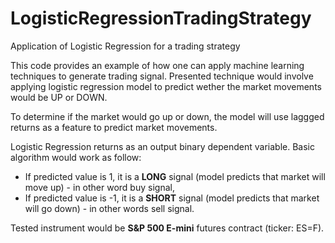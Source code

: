# LogisticRegressionTradingStrategy
Application of Logistic Regression for a trading strategy

This code provides an example of how one can apply machine learning techniques to generate trading signal. Presented technique would involve applying logistic regression model to predict wether the market movements would be UP or DOWN.

To determine if the market would go up or down, the model will use laggged returns as a feature to predict market movements. 

Logistic Regression returns as an output binary dependent variable. Basic algorithm would work as follow:
- If predicted value is 1, it is a **LONG** signal (model predicts that market will move up) - in other word buy signal,
- If predicted value is -1, it is a **SHORT** signal (model predicts that market will go down) - in other words sell signal.

Tested instrument would be **S&P 500 E-mini** futures contract (ticker: ES=F).
